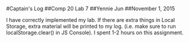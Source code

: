 #Captain's Log
##Comp 20 Lab 7
##Yennie Jun
##November 1, 2015

I have correctly implemented my lab.
If there are extra things in Local Storage, extra material will 
be printed to my log.
(i.e. make sure to run localStorage.clear() in JS Console).
I spent 1-2 hours on this assignment.